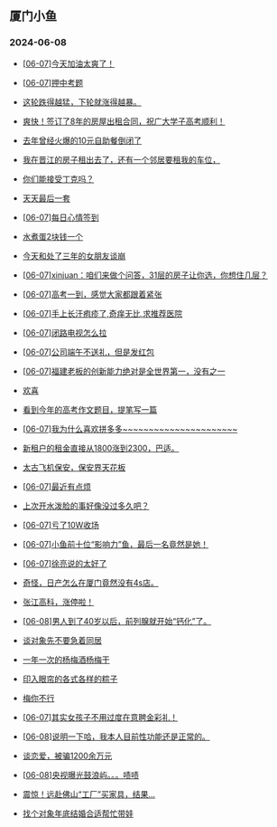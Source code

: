 ## 厦门小鱼 
### 2024-06-08

+ [[06-07]今天加油太爽了！](http://bbs.xmfish.com/read-htm-tid-18201552.html)

+ [[06-07]押中考题](http://bbs.xmfish.com/read-htm-tid-18201664.html)

+ [这轮跌得越猛，下轮就涨得越暴。](http://bbs.xmfish.com/read-htm-tid-18201722.html)

+ [爽快！签订了8年的房屋出租合同，祝广大学子高考顺利！](http://bbs.xmfish.com/read-htm-tid-18201682.html)

+ [去年曾经火爆的10元自助餐倒闭了](http://bbs.xmfish.com/read-htm-tid-18201679.html)

+ [我在晋江的房子租出去了，还有一个邻居要租我的车位，](http://bbs.xmfish.com/read-htm-tid-18201516.html)

+ [你们能接受丁克吗？](http://bbs.xmfish.com/read-htm-tid-18201687.html)

+ [天天最后一套](http://bbs.xmfish.com/read-htm-tid-18201640.html)

+ [[06-07]每日心情签到](http://bbs.xmfish.com/read-htm-tid-18201492.html)

+ [水煮蛋2块钱一个](http://bbs.xmfish.com/read-htm-tid-18201563.html)

+ [今天和处了三年的女朋友谈崩](http://bbs.xmfish.com/read-htm-tid-18201851.html)

+ [[06-07]xinjuan：咱们来做个问答，31层的房子让你选，你想住几层？](http://bbs.xmfish.com/read-htm-tid-18201649.html)

+ [[06-07]高考一到，感觉大家都跟着紧张](http://bbs.xmfish.com/read-htm-tid-18201596.html)

+ [[06-07]手上长汗疱疹了,奇痒无比,求推荐医院](http://bbs.xmfish.com/read-htm-tid-18201567.html)

+ [[06-07]闭路电视怎么拉](http://bbs.xmfish.com/read-htm-tid-18201598.html)

+ [[06-07]公司端午不送礼，但是发红包](http://bbs.xmfish.com/read-htm-tid-18201788.html)

+ [[06-07]福建老板的创新能力绝对是全世界第一，没有之一](http://bbs.xmfish.com/read-htm-tid-18201803.html)

+ [欢喜](http://bbs.xmfish.com/read-htm-tid-18201762.html)

+ [看到今年的高考作文题目，提笔写一篇](http://bbs.xmfish.com/read-htm-tid-18201705.html)

+ [[06-07]我为什么喜欢拼多多~~~~~~~~~~~~~~~~~~~~~~](http://bbs.xmfish.com/read-htm-tid-18201702.html)

+ [新租户的租金直接从1800涨到2300，巴适。](http://bbs.xmfish.com/read-htm-tid-18201892.html)

+ [太古飞机保安，保安界天花板](http://bbs.xmfish.com/read-htm-tid-18201704.html)

+ [[06-07]最近有点烦](http://bbs.xmfish.com/read-htm-tid-18201763.html)

+ [上次开水泼脸的事好像没过多久吧？](http://bbs.xmfish.com/read-htm-tid-18201866.html)

+ [[06-07]亏了10W收场](http://bbs.xmfish.com/read-htm-tid-18201796.html)

+ [[06-07]小鱼前十位“影响力”鱼，最后一名竟然是她！](http://bbs.xmfish.com/read-htm-tid-18201884.html)

+ [[06-07]徐亮说的太好了](http://bbs.xmfish.com/read-htm-tid-18201901.html)

+ [奇怪，日产怎么在厦门竟然没有4s店。](http://bbs.xmfish.com/read-htm-tid-18201932.html)

+ [张江高科，涨停啦！](http://bbs.xmfish.com/read-htm-tid-18201795.html)

+ [[06-08]男人到了40岁以后，前列腺就开始“钙化”了。](http://bbs.xmfish.com/read-htm-tid-18201990.html)

+ [谈对象先不要急着同居](http://bbs.xmfish.com/read-htm-tid-18201867.html)

+ [一年一次的杨梅酒杨梅干](http://bbs.xmfish.com/read-htm-tid-18201859.html)

+ [印入眼帘的各式各样的粽子](http://bbs.xmfish.com/read-htm-tid-18201872.html)

+ [梅你不行](http://bbs.xmfish.com/read-htm-tid-18201881.html)

+ [[06-07]其实女孩子不用过度在意聘金彩礼！](http://bbs.xmfish.com/read-htm-tid-18201971.html)

+ [[06-08]说明一下哈，我本人目前性功能还是正常的。](http://bbs.xmfish.com/read-htm-tid-18202057.html)

+ [谈恋爱，被骗1200余万元](http://bbs.xmfish.com/read-htm-tid-18202068.html)

+ [[06-08]央视曝光鼓浪屿。。。啧啧](http://bbs.xmfish.com/read-htm-tid-18202141.html)

+ [震惊！远赴佛山“工厂”买家具，结果…](http://bbs.xmfish.com/read-htm-tid-18202102.html)

+ [找个对象年底结婚合适帮忙带娃](http://bbs.xmfish.com/read-htm-tid-18201961.html)


